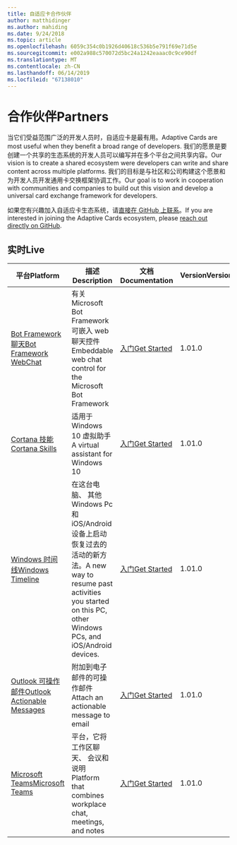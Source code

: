 ```yaml
---
title: 自适应卡合作伙伴
author: matthidinger
ms.author: mahiding
ms.date: 9/24/2018
ms.topic: article
ms.openlocfilehash: 6059c354c0b1926d40618c536b5e791f69e71d5e
ms.sourcegitcommit: e002a988c570072d5bc24a1242eaaac0c9ce90df
ms.translationtype: MT
ms.contentlocale: zh-CN
ms.lasthandoff: 06/14/2019
ms.locfileid: "67138010"
---
```

# <a name="partners"></a><span data-ttu-id="fe16b-102">合作伙伴</span><span class="sxs-lookup"><span data-stu-id="fe16b-102">Partners</span></span> 

<span data-ttu-id="fe16b-103">当它们受益范围广泛的开发人员时，自适应卡是最有用。</span><span class="sxs-lookup"><span data-stu-id="fe16b-103">Adaptive Cards are most useful when they benefit a broad range of developers.</span></span> <span data-ttu-id="fe16b-104">我们的愿景是要创建一个共享的生态系统的开发人员可以编写并在多个平台之间共享内容。</span><span class="sxs-lookup"><span data-stu-id="fe16b-104">Our vision is to create a shared ecosystem were developers can write and share content across multiple platforms.</span></span> <span data-ttu-id="fe16b-105">我们的目标是与社区和公司构建这个愿景和为开发人员开发通用卡交换框架协调工作。</span><span class="sxs-lookup"><span data-stu-id="fe16b-105">Our goal is to work in cooperation with communities and companies to build out this vision and develop a universal card exchange framework for developers.</span></span>

<span data-ttu-id="fe16b-106">如果您有兴趣加入自适应卡生态系统，请[直接在 GitHub 上联系](https://github.com/Microsoft/AdaptiveCards)。</span><span class="sxs-lookup"><span data-stu-id="fe16b-106">If you are interested in joining the Adaptive Cards ecosystem, please [reach out directly on GitHub](https://github.com/Microsoft/AdaptiveCards).</span></span>

## <a name="live"></a><span data-ttu-id="fe16b-107">实时</span><span class="sxs-lookup"><span data-stu-id="fe16b-107">Live</span></span>

<span data-ttu-id="fe16b-108">平台</span><span class="sxs-lookup"><span data-stu-id="fe16b-108">Platform</span></span> | <span data-ttu-id="fe16b-109">描述</span><span class="sxs-lookup"><span data-stu-id="fe16b-109">Description</span></span> | <span data-ttu-id="fe16b-110">文档</span><span class="sxs-lookup"><span data-stu-id="fe16b-110">Documentation</span></span> | <span data-ttu-id="fe16b-111">Version</span><span class="sxs-lookup"><span data-stu-id="fe16b-111">Version</span></span>
---------|-------------|---------------|---------
[<span data-ttu-id="fe16b-112">Bot Framework 聊天</span><span class="sxs-lookup"><span data-stu-id="fe16b-112">Bot Framework WebChat</span></span>](https://github.com/Microsoft/BotFramework-WebChat)  | <span data-ttu-id="fe16b-113">有关 Microsoft Bot Framework 可嵌入 web 聊天控件</span><span class="sxs-lookup"><span data-stu-id="fe16b-113">Embeddable web chat control for the Microsoft Bot Framework</span></span> | [<span data-ttu-id="fe16b-114">入门</span><span class="sxs-lookup"><span data-stu-id="fe16b-114">Get Started</span></span>](https://docs.microsoft.com/en-us/adaptive-cards/get-started/bots) | <span data-ttu-id="fe16b-115">1.0</span><span class="sxs-lookup"><span data-stu-id="fe16b-115">1.0</span></span>
[<span data-ttu-id="fe16b-116">Cortana 技能</span><span class="sxs-lookup"><span data-stu-id="fe16b-116">Cortana Skills</span></span>](https://docs.microsoft.com/en-us/cortana/skills/adaptive-cards) | <span data-ttu-id="fe16b-117">适用于 Windows 10 虚拟助手</span><span class="sxs-lookup"><span data-stu-id="fe16b-117">A virtual assistant for Windows 10</span></span> | [<span data-ttu-id="fe16b-118">入门</span><span class="sxs-lookup"><span data-stu-id="fe16b-118">Get Started</span></span>](https://docs.microsoft.com/en-us/adaptive-cards/get-started/bots) | <span data-ttu-id="fe16b-119">1.0</span><span class="sxs-lookup"><span data-stu-id="fe16b-119">1.0</span></span>
[<span data-ttu-id="fe16b-120">Windows 时间线</span><span class="sxs-lookup"><span data-stu-id="fe16b-120">Windows Timeline</span></span>](https://blogs.windows.com/windowsexperience/2017/12/19/announcing-windows-10-insider-preview-build-17063-pc/) | <span data-ttu-id="fe16b-121">在这台电脑、 其他 Windows Pc 和 iOS/Android 设备上启动恢复过去的活动的新方法。</span><span class="sxs-lookup"><span data-stu-id="fe16b-121">A new way to resume past activities you started on this PC, other Windows PCs, and iOS/Android devices.</span></span> | [<span data-ttu-id="fe16b-122">入门</span><span class="sxs-lookup"><span data-stu-id="fe16b-122">Get Started</span></span>](https://docs.microsoft.com/en-us/adaptive-cards/get-started/windows) | <span data-ttu-id="fe16b-123">1.0</span><span class="sxs-lookup"><span data-stu-id="fe16b-123">1.0</span></span>
[<span data-ttu-id="fe16b-124">Outlook 可操作邮件</span><span class="sxs-lookup"><span data-stu-id="fe16b-124">Outlook Actionable Messages</span></span>](https://docs.microsoft.com/en-us/outlook/actionable-messages/)  | <span data-ttu-id="fe16b-125">附加到电子邮件的可操作邮件</span><span class="sxs-lookup"><span data-stu-id="fe16b-125">Attach an actionable message to email</span></span> | [<span data-ttu-id="fe16b-126">入门</span><span class="sxs-lookup"><span data-stu-id="fe16b-126">Get Started</span></span>](https://docs.microsoft.com/en-us/outlook/actionable-messages/) | <span data-ttu-id="fe16b-127">1.0</span><span class="sxs-lookup"><span data-stu-id="fe16b-127">1.0</span></span>
[<span data-ttu-id="fe16b-128">Microsoft Teams</span><span class="sxs-lookup"><span data-stu-id="fe16b-128">Microsoft Teams</span></span>](https://products.office.com/en-US/microsoft-teams/group-chat-software) | <span data-ttu-id="fe16b-129">平台，它将工作区聊天、 会议和说明</span><span class="sxs-lookup"><span data-stu-id="fe16b-129">Platform that combines workplace chat, meetings, and notes</span></span> | [<span data-ttu-id="fe16b-130">入门</span><span class="sxs-lookup"><span data-stu-id="fe16b-130">Get Started</span></span>](https://docs.microsoft.com/en-us/microsoftteams/platform/concepts/cards/cards-reference#adaptive-card) | <span data-ttu-id="fe16b-131">1.0</span><span class="sxs-lookup"><span data-stu-id="fe16b-131">1.0</span></span>
